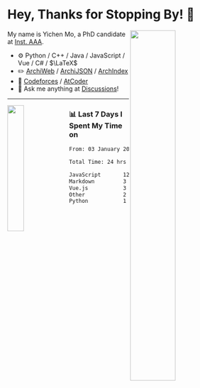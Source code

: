 # Hey, Thanks for Stopping By! 🦭

<picture>
    <source media="(prefers-color-scheme: dark)" srcset="https://github-readme-stats.vercel.app/api?username=amomorning&show_icons=true&theme=noctis_minimus&hide=issues">
    <img align="right" width="45%" src="https://github-readme-stats.vercel.app/api?username=amomorning&show_icons=true&theme=graywhite&hide=issues">
</picture>


My name is Yichen Mo, a PhD candidate at [Inst. AAA](https://archialgo.com).

-   :gear: Python / C++ / Java / JavaScript / Vue / C# / $\LaTeX$ 
-   :pencil2: [ArchiWeb](https://web.archialgo.com) / [ArchiJSON](https://www.food4rhino.com/en/app/archijson) / [ArchIndex](https://index.archialgo.com/) 
-   :abacus: [Codeforces](https://codeforces.com/profile/LaPluma) / [AtCoder](https://atcoder.jp/users/amomorning)
-   :thought_balloon: Ask me anything at [Discussions](https://github.com/amomorning/amomorning/discussions/new)!


---

<picture>
    <source media="(prefers-color-scheme: dark)" srcset="https://github-readme-stats.vercel.app/api/top-langs/?username=amomorning&hide=Mathematica&theme=noctis_minimus">
    <img align="left" width="27%" src="https://github-readme-stats.vercel.app/api/top-langs/?username=amomorning&hide=Mathematica&theme=graywhite">
</picture>

  
### 📊 Last 7 Days I Spent My Time on

<!--START_SECTION:waka-->

```txt
From: 03 January 2024 - To: 10 January 2024

Total Time: 24 hrs 38 mins

JavaScript       12 hrs 55 mins  █████████████░░░░░░░░░░░░   52.46 %
Markdown         3 hrs 26 mins   ███▒░░░░░░░░░░░░░░░░░░░░░   13.96 %
Vue.js           3 hrs 1 min     ███░░░░░░░░░░░░░░░░░░░░░░   12.29 %
Other            2 hrs 36 mins   ██▓░░░░░░░░░░░░░░░░░░░░░░   10.57 %
Python           1 hr 32 mins    █▓░░░░░░░░░░░░░░░░░░░░░░░   06.26 %
```

<!--END_SECTION:waka-->　　
